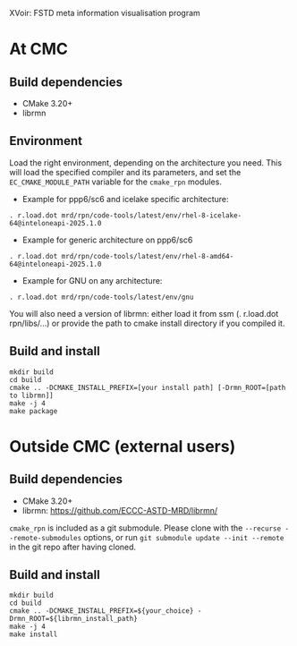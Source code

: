 XVoir: FSTD meta information visualisation program

# At CMC

## Build dependencies

- CMake 3.20+
- librmn

## Environment

Load the right environment, depending on the architecture you need.  This
will load the specified compiler and its parameters, and set the
`EC_CMAKE_MODULE_PATH` variable for the `cmake_rpn` modules.

- Example for ppp6/sc6 and icelake specific architecture:

```
. r.load.dot mrd/rpn/code-tools/latest/env/rhel-8-icelake-64@inteloneapi-2025.1.0
```

- Example for generic architecture on ppp6/sc6

```
. r.load.dot mrd/rpn/code-tools/latest/env/rhel-8-amd64-64@inteloneapi-2025.1.0
```

- Example for GNU on any architecture:

```
. r.load.dot mrd/rpn/code-tools/latest/env/gnu
```

You will also need a version of librmn: either load it from ssm
(. r.load.dot rpn/libs/...) or provide the path to cmake install directory
if you compiled it.

## Build and install

```
mkdir build
cd build
cmake .. -DCMAKE_INSTALL_PREFIX=[your install path] [-Drmn_ROOT=[path to librmn]]
make -j 4
make package
```

# Outside CMC (external users)

## Build dependencies

- CMake 3.20+
- librmn: https://github.com/ECCC-ASTD-MRD/librmn/

`cmake_rpn` is included as a git submodule.  Please clone with the
`--recurse --remote-submodules` options, or run `git submodule update --init
--remote` in the git repo after having cloned.

## Build and install

```
mkdir build
cd build
cmake .. -DCMAKE_INSTALL_PREFIX=${your_choice} -Drmn_ROOT=${librmn_install_path}
make -j 4
make install
```
